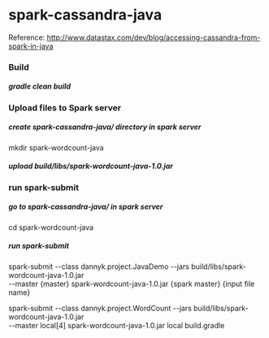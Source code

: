 # spark-cassandra-java

Reference: http://www.datastax.com/dev/blog/accessing-cassandra-from-spark-in-java


### Build
##### gradle clean build

### Upload files to Spark server
##### create spark-cassandra-java/ directory in spark server
mkdir spark-wordcount-java
##### upload build/libs/spark-wordcount-java-1.0.jar

### run spark-submit
##### go to spark-cassandra-java/ in spark server
cd spark-wordcount-java
##### run spark-submit
spark-submit --class dannyk.project.JavaDemo --jars build/libs/spark-wordcount-java-1.0.jar \
--master {master} spark-wordcount-java-1.0.jar {spark master} {input file name}


spark-submit --class dannyk.project.WordCount --jars build/libs/spark-wordcount-java-1.0.jar \
--master local[4] spark-wordcount-java-1.0.jar local build.gradle